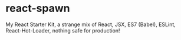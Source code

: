 # react-spawn
My React Starter Kit, a strange mix of React, JSX, ES7 (Babel), ESLint, React-Hot-Loader, nothing safe for production!
